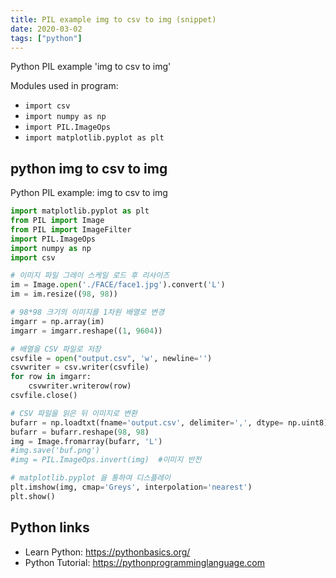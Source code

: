 ```yaml
---
title: PIL example img to csv to img (snippet)
date: 2020-03-02
tags: ["python"]
---
```

Python PIL example 'img to csv to img'


Modules used in program: 
* `import csv`
* `import numpy as np`
* `import PIL.ImageOps`
* `import matplotlib.pyplot as plt`

## python img to csv to img

Python PIL example: img to csv to img

```python
import matplotlib.pyplot as plt
from PIL import Image
from PIL import ImageFilter
import PIL.ImageOps
import numpy as np
import csv

# 이미지 파일 그레이 스케일 로드 후 리사이즈
im = Image.open('./FACE/face1.jpg').convert('L')
im = im.resize((98, 98))

# 98*98 크기의 이미지를 1차원 배열로 변경
imgarr = np.array(im)
imgarr = imgarr.reshape((1, 9604))

# 배열을 CSV 파일로 저장
csvfile = open("output.csv", 'w', newline='')
csvwriter = csv.writer(csvfile)
for row in imgarr:
    csvwriter.writerow(row)
csvfile.close()

# CSV 파일을 읽은 뒤 이미지로 변환
bufarr = np.loadtxt(fname='output.csv', delimiter=',', dtype= np.uint8)
bufarr = bufarr.reshape(98, 98)
img = Image.fromarray(bufarr, 'L')
#img.save('buf.png')
#img = PIL.ImageOps.invert(img)  #이미지 반전

# matplotlib.pyplot 을 통하여 디스플레이
plt.imshow(img, cmap='Greys', interpolation='nearest')
plt.show()

```

## Python links

- Learn Python: https://pythonbasics.org/
- Python Tutorial: https://pythonprogramminglanguage.com

